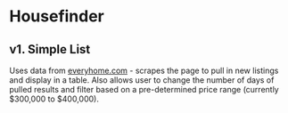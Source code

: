 # Housefinder

## v1. Simple List

Uses data from [everyhome.com](http://everyhome.com "Every Home") - scrapes the page to pull in new listings and display in a table. Also allows user to change the number of days of pulled results and filter based on a pre-determined price range (currently $300,000 to $400,000).
